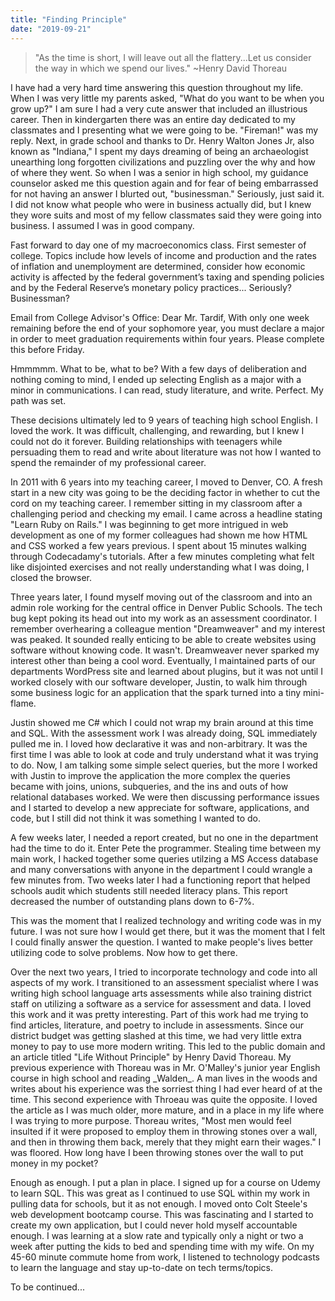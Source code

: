 ```yaml
---
title: "Finding Principle"
date: "2019-09-21"
---
```


>"As the time is short, I will leave out all the flattery...Let us consider the way in which we spend our lives." 
>~Henry David Thoreau

<p>I have had a very hard time answering this question throughout my life. When I was very little my parents asked, "What do you want to be when you grow up?"  I am sure I had a very cute answer that included an illustrious career. Then in kindergarten there was an entire day dedicated to my classmates and I presenting what we were going to be.  "Fireman!" was my reply.  Next, in grade school and thanks to Dr. Henry Walton Jones Jr, also known as "Indiana," I spent my days dreaming of being an archaeologist unearthing long forgotten civilizations and puzzling over the why and how of where they went.  So when I was a senior in high school, my guidance counselor asked me this question again and for fear of being embarrassed for not having an answer I blurted out, "businessman." Seriously, just said it. I did not know what people who were in business actually did, but I knew they wore suits and most of my fellow classmates said they were going into business. I assumed I was in good company.</p>

<p>Fast forward to day one of my macroeconomics class. First semester of college.  Topics include how levels of income and production and the rates of inflation and unemployment are determined, consider how economic activity is affected by the federal government’s taxing and spending policies and by the Federal Reserve’s monetary policy practices...  Seriously? Businessman? </p>

<p>Email from College Advisor's Office:
Dear Mr. Tardif,
With only one week remaining before the end of your sophomore year, you must declare a major in order to meet graduation requirements within four years. Please complete this before Friday.  

Hmmmmm. What to be, what to be?  With a few days of deliberation and nothing coming to mind, I ended up selecting English as a major with a minor in communications. I can read, study literature, and write. Perfect. My path was set.</p>

<p>These decisions ultimately led to 9 years of teaching high school English.  I loved the work. It was difficult, challenging, and rewarding, but I knew I could not do it forever. Building relationships with teenagers while persuading them to read and write about literature was not how I wanted to spend the remainder of my professional career. </p>

<p>In 2011 with 6 years into my teaching career, I moved to Denver, CO. A fresh start in a new city was going to be the deciding factor in whether to cut the cord on my teaching career. I remember sitting in my classroom after a challenging period and checking my email. I came across a headline stating "Learn Ruby on Rails." I was beginning to get more intrigued in web development as one of my former colleagues had shown me how HTML and CSS worked a few years previous. I spent about 15 minutes walking through Codecadamy's tutorials. After a few minutes completing what felt like disjointed exercises and not really understanding what I was doing, I closed the browser.</p>

<p>Three years later, I found myself moving out of the classroom and into an admin role working for the central office in Denver Public Schools.  The tech bug kept poking its head out into my work as an assessment coordinator. I remember overhearing a colleague mention "Dreamweaver" and my interest was peaked.  It sounded really enticing to be able to create websites using software without knowing code.  It wasn't. Dreamweaver never sparked my interest other than being a cool word. Eventually, I maintained parts of our departments WordPress site and learned about plugins, but it was not until I worked closely with our software developer, Justin, to walk him through some business logic for an application that the spark turned into a tiny mini-flame.</p>

<p>Justin showed me C# which I could not wrap my brain around at this time and SQL. With the assessment work I was already doing, SQL immediately pulled me in.  I loved how declarative it was and non-arbitrary.  It was the first time I was able to look at code and truly understand what it was trying to do.  Now, I am talking some simple select queries, but the more I worked with Justin to improve the application the more complex the queries became with joins, unions, subqueries, and the ins and outs of how relational databases worked. We were then discussing performance issues and I started to develop a new appreciate for software, applications, and code, but I still did not think it was something I wanted to do.</p>

<p>A few weeks later, I needed a report created, but no one in the department had the time to do it. Enter Pete the programmer.  Stealing time between my main work, I hacked together some queries utilzing a MS Access database and many conversations with anyone in the department I could wrangle a few minutes from. Two weeks later I had a functioning report that helped schools audit which students still needed literacy plans. This report decreased the number of outstanding plans down to 6-7%. </p>

<p>This was the moment that I realized technology and writing code was in my future.  I was not sure how I would get there, but it was the moment that I felt I could finally answer the question.  I wanted to make people's lives better utilizing code to solve problems. Now how to get there.</p>

<p>Over the next two years, I tried to incorporate technology and code into all aspects of my work. I transitioned to an assessment specialist where I was writing high school language arts assessments while also training district staff on utilizing a software as a service for assessment and data. I loved this work and it was pretty interesting. Part of this work had me trying to find articles, literature, and poetry to include in assessments.  Since our district budget was getting slashed at this time, we had very little extra money to pay to use more modern writing.  This led to the public domain and an article titled "Life Without Principle" by Henry David Thoreau.  My previous experience with Thoreau was in Mr. O'Malley's junior year English course in high school and reading _Walden_. A man lives in the woods and writes about his experience was the sorriest thing I had ever heard of at the time. This second experience with Throeau was quite the opposite.  I loved the article as I was much older, more mature, and in a place in my life where I was trying to more purpose. Thoreau writes, "Most men would feel insulted if it were proposed to employ them in throwing stones over a wall, and then in throwing them back, merely that they might earn their wages."  I was floored.  How long have I been throwing stones over the wall to put money in my pocket? </p>

<p>Enough as enough. I put a plan in place. I signed up for a course on Udemy to learn SQL. This was great as I continued to use SQL within my work in pulling data for schools, but it as not enough. I moved onto  Colt Steele's web development bootcamp course. This was fascinating and I started to create my own application, but I could never hold myself accountable enough.  I was learning at a slow rate and typically only a night or two a week after putting the kids to bed and spending time with my wife. On my 45-60 minute commute home from work, I listened to technology podcasts to learn the language and stay up-to-date on tech terms/topics.   </p>

<p>To be continued...</p>